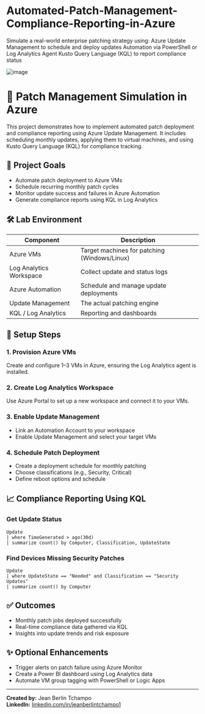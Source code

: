 # Automated-Patch-Management-Compliance-Reporting-in-Azure
Simulate a real-world enterprise patching strategy using:  Azure Update Management to schedule and deploy updates  Automation via PowerShell or Log Analytics Agent  Kusto Query Language (KQL) to report compliance status

![image](https://github.com/user-attachments/assets/5d1a3871-c873-46d0-bd8e-359028ef7a4e)



# 🔧 Patch Management Simulation in Azure

This project demonstrates how to implement automated patch deployment and compliance reporting using Azure Update Management. It includes scheduling monthly updates, applying them to virtual machines, and using Kusto Query Language (KQL) for compliance tracking.

## 🎯 Project Goals

- Automate patch deployment to Azure VMs
- Schedule recurring monthly patch cycles
- Monitor update success and failures in Azure Automation
- Generate compliance reports using KQL in Log Analytics

## 🛠️ Lab Environment

| Component               | Description                                  |
|------------------------|----------------------------------------------|
| Azure VMs              | Target machines for patching (Windows/Linux) |
| Log Analytics Workspace| Collect update and status logs               |
| Azure Automation       | Schedule and manage update deployments       |
| Update Management      | The actual patching engine                   |
| KQL / Log Analytics    | Reporting and dashboards                     |

## 🔧 Setup Steps

### 1. Provision Azure VMs
Create and configure 1–3 VMs in Azure, ensuring the Log Analytics agent is installed.

### 2. Create Log Analytics Workspace
Use Azure Portal to set up a new workspace and connect it to your VMs.

### 3. Enable Update Management
- Link an Automation Account to your workspace
- Enable Update Management and select your target VMs

### 4. Schedule Patch Deployment
- Create a deployment schedule for monthly patching
- Choose classifications (e.g., Security, Critical)
- Define reboot options and schedule

## 📈 Compliance Reporting Using KQL

### Get Update Status
```kusto
Update
| where TimeGenerated > ago(30d)
| summarize count() by Computer, Classification, UpdateState
```

### Find Devices Missing Security Patches
```kusto
Update
| where UpdateState == "Needed" and Classification == "Security Updates"
| summarize count() by Computer
```

## ✅ Outcomes

- Monthly patch jobs deployed successfully
- Real-time compliance data gathered via KQL
- Insights into update trends and risk exposure

## ✨ Optional Enhancements

- Trigger alerts on patch failure using Azure Monitor
- Create a Power BI dashboard using Log Analytics data
- Automate VM group tagging with PowerShell or Logic Apps

---

**Created by:** Jean Berlin Tchampo  
**LinkedIn:** [linkedin.com/in/jeanberlintchampo1](https://www.linkedin.com/in/jeanberlintchampo1)
